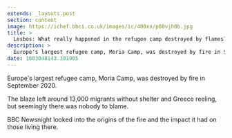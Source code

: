 ```yaml
--- 
extends: _layouts.post 
section: content 
image: https://ichef.bbci.co.uk/images/ic/400xn/p08vjh0b.jpg 
title: > 
  Lesbos: What really happened in the refugee camp destroyed by flames? 
description: > 
  Europe's largest refugee camp, Moria Camp, was destroyed by fire in September 2020.The blaze left around 13,000 migrants without shelter and Greece reeling, but seemingly there was nobody to blame.BBC Newsnight looked into the origins of the fire and the impact it had on those living there. 
date: 1603048143.381905 
--- 
```

Europe's largest refugee camp, Moria Camp, was destroyed by fire in September 2020.

The blaze left around 13,000 migrants without shelter and Greece reeling, but seemingly there was nobody to blame.

BBC Newsnight looked into the origins of the fire and the impact it had on those living there.